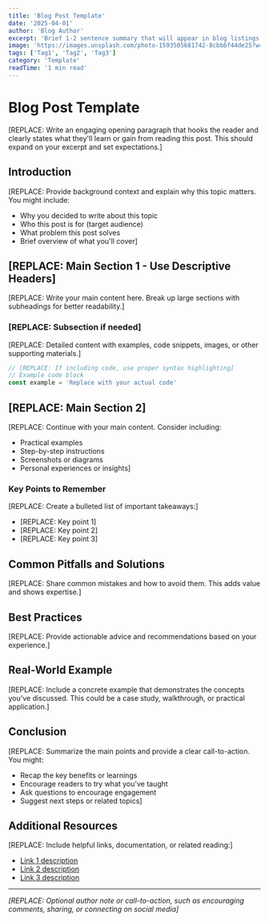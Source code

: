 ```yaml
---
title: 'Blog Post Template'
date: '2025-04-01'
author: 'Blog Author'
excerpt: 'Brief 1-2 sentence summary that will appear in blog listings and social media previews'
image: 'https://images.unsplash.com/photo-1593505681742-8cbb6f44de25?w=1200&h=600&fit=crop&crop=center'
tags: ['Tag1', 'Tag2', 'Tag3']
category: 'Template'
readTime: '1 min read'
---
```


# Blog Post Template

<!--
  Replace the above title with a catchy, descriptive title that reflects the content of your post.
  Ensure it is engaging and includes relevant keywords for SEO. Should be same as title above in
  front-matter.
-->

[REPLACE: Write an engaging opening paragraph that hooks the reader and clearly states what they'll learn or gain from reading this post. This should expand on your excerpt and set expectations.]

## Introduction

[REPLACE: Provide background context and explain why this topic matters. You might include:

- Why you decided to write about this topic
- Who this post is for (target audience)
- What problem this post solves
- Brief overview of what you'll cover]

## [REPLACE: Main Section 1 - Use Descriptive Headers]

[REPLACE: Write your main content here. Break up large sections with subheadings for better readability.]

### [REPLACE: Subsection if needed]

[REPLACE: Detailed content with examples, code snippets, images, or other supporting materials.]

```javascript
// [REPLACE: If including code, use proper syntax highlighting]
// Example code block
const example = 'Replace with your actual code'
```

## [REPLACE: Main Section 2]

[REPLACE: Continue with your main content. Consider including:

- Practical examples
- Step-by-step instructions
- Screenshots or diagrams
- Personal experiences or insights]

### Key Points to Remember

[REPLACE: Create a bulleted list of important takeaways:]

- [REPLACE: Key point 1]
- [REPLACE: Key point 2]
- [REPLACE: Key point 3]

## Common Pitfalls and Solutions

[REPLACE: Share common mistakes and how to avoid them. This adds value and shows expertise.]

## Best Practices

[REPLACE: Provide actionable advice and recommendations based on your experience.]

## Real-World Example

[REPLACE: Include a concrete example that demonstrates the concepts you've discussed. This could be a case study, walkthrough, or practical application.]

## Conclusion

[REPLACE: Summarize the main points and provide a clear call-to-action. You might:

- Recap the key benefits or learnings
- Encourage readers to try what you've taught
- Ask questions to encourage engagement
- Suggest next steps or related topics]

## Additional Resources

[REPLACE: Include helpful links, documentation, or related reading:]

- [Link 1 description](https://example.com)
- [Link 2 description](https://example.com)
- [Link 3 description](https://example.com)

---

_[REPLACE: Optional author note or call-to-action, such as encouraging comments, sharing, or connecting on social media]_
